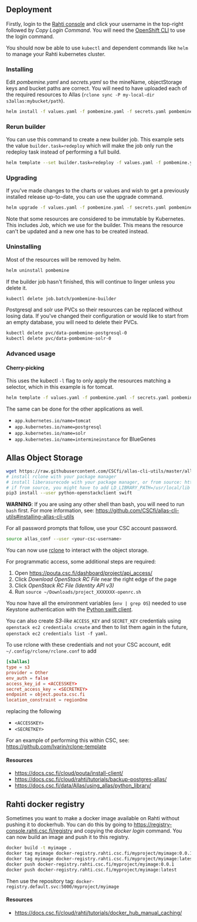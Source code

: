 ## Deployment

Firstly, login to the [Rahti console](https://rahti.csc.fi:8443) and click your username in the top-right followed by *Copy Login Command*. You will need the [OpenShift CLI](https://github.com/openshift/origin/releases) to use the login command.

You should now be able to use `kubectl` and dependent commands like `helm` to manage your Rahti kubernetes cluster.

### Installing

Edit *pombemine.yaml* and *secrets.yaml* so the mineName, objectStorage keys and bucket paths are correct. You will need to have uploaded each of the required resources to Allas (`rclone sync -P my-local-dir s3allas:mybucket/path`).

```bash
helm install -f values.yaml -f pombemine.yaml -f secrets.yaml pombemine ../helm-operator/helm-charts/intermineinstance
```

### Rerun builder

You can use this command to create a new builder job. This example sets the value `builder.task=redeploy` which will make the job only run the redeploy task instead of performing a full build.

```bash
helm template --set builder.task=redeploy -f values.yaml -f pombemine.yaml -f secrets.yaml pombemine ../helm-operator/helm-charts/intermineinstance | kubectl create -f - -l app.kubernetes.io/component=builder
```

### Upgrading

If you've made changes to the charts or values and wish to get a previously installed release up-to-date, you can use the upgrade command.

```bash
helm upgrade -f values.yaml -f pombemine.yaml -f secrets.yaml pombemine ../helm-operator/helm-charts/intermineinstance
```

Note that some resources are considered to be immutable by Kubernetes. This includes Job, which we use for the builder. This means the resource can't be updated and a new one has to be created instead.

### Uninstalling

Most of the resources will be removed by helm.

```bash
helm uninstall pombemine
```

If the builder job hasn't finished, this will continue to linger unless you delete it.

```bash
kubectl delete job.batch/pombemine-builder
```

Postgresql and solr use PVCs so their resources can be replaced without losing data. If you've changed their configuration or would like to start from an empty database, you will need to delete their PVCs.

```bash
kubectl delete pvc/data-pombemine-postgresql-0
kubectl delete pvc/data-pombemine-solr-0
```

### Advanced usage

#### Cherry-picking

This uses the kubectl `-l` flag to only apply the resources matching a selector, which in this example is for tomcat.

```bash
helm template -f values.yaml -f pombemine.yaml -f secrets.yaml pombemine ../helm-operator/helm-charts/intermineinstance | kubectl apply -f - -l app.kubernetes.io/name=tomcat
```

The same can be done for the other applications as well.

- `app.kubernetes.io/name=tomcat`
- `app.kubernetes.io/name=postgresql`
- `app.kubernetes.io/name=solr`
- `app.kubernetes.io/name=intermineinstance` for BlueGenes

## Allas Object Storage

```bash
wget https://raw.githubusercontent.com/CSCfi/allas-cli-utils/master/allas_conf
# install rclone with your package manager
# install liberasurecode with your package manager, or from source: https://github.com/openstack/liberasurecode
# if from source, you might have to add LD_LIBRARY_PATH=/usr/local/lib to the below command.
pip3 install --user python-openstackclient swift
```

**WARNING**: If you are using any other shell than bash, you will need to run `bash` first. For more information, see: https://github.com/CSCfi/allas-cli-utils#installing-allas-cli-utils

For all password prompts that follow, use your CSC account password.

```bash
source allas_conf --user <your-csc-username>
```

You can now use [rclone](https://docs.csc.fi/data/Allas/using_allas/rclone/) to interact with the object storage.

For programmatic access, some additional steps are required:

1. Open https://pouta.csc.fi/dashboard/project/api_access/
1. Click *Download OpenStack RC File* near the right edge of the page
1. Click *OpenStack RC File (Identity API v3)*
1. Run `source ~/Downloads/project_XXXXXXX-openrc.sh`

You now have all the environment variables (`env | grep OS`) needed to use Keystone authentication with the [Python swift client](https://docs.openstack.org/python-swiftclient/newton/client-api.html).

You can also create *S3-like* `ACCESS_KEY` and `SECRET_KEY` credentials using `openstack ec2 credentials create` and then to list them again in the future, `openstack ec2 credentials list -f yaml`.

To use rclone with these credentials and not your CSC account, edit `~/.config/rclone/rclone.conf` to add

```rc
[s3allas]
type = s3
provider = Other
env_auth = false
access_key_id = <ACCESSKEY>
secret_access_key = <SECRETKEY>
endpoint = object.pouta.csc.fi
location_constraint = regionOne
```

replacing the following

- `<ACCESSKEY>`
- `<SECRETKEY>`

For an example of performing this within CSC, see: https://github.com/lvarin/rclone-template

#### Resources
- https://docs.csc.fi/cloud/pouta/install-client/
- https://docs.csc.fi/cloud/rahti/tutorials/backup-postgres-allas/
- https://docs.csc.fi/data/Allas/using_allas/python_library/

## Rahti docker registry

Sometimes you want to make a docker image available on Rahti without pushing it to dockerhub. You can do this by going to https://registry-console.rahti.csc.fi/registry and copying the *docker login* command. You can now build an image and push it to this registry.

```bash
docker build -t myimage .
docker tag myimage docker-registry.rahti.csc.fi/myproject/myimage:0.0.1
docker tag myimage docker-registry.rahti.csc.fi/myproject/myimage:latest
docker push docker-registry.rahti.csc.fi/myproject/myimage:0.0.1
docker push docker-registry.rahti.csc.fi/myproject/myimage:latest
```

Then use the repository tag: `docker-registry.default.svc:5000/myproject/myimage`


#### Resources
- https://docs.csc.fi/cloud/rahti/tutorials/docker_hub_manual_caching/
